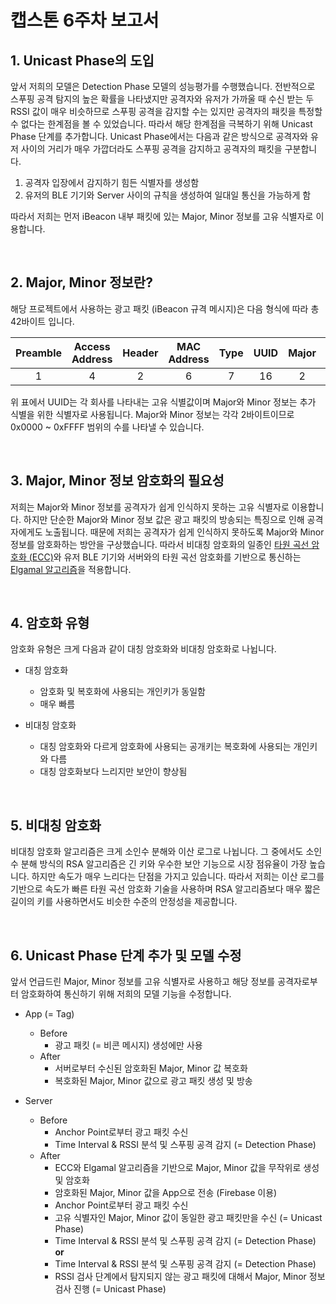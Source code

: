 # 캡스톤 6주차 보고서

## 1. Unicast Phase의 도입

앞서 저희의 모델은 Detection Phase 모델의 성능평가를 수행했습니다. 전반적으로 스푸핑 공격 탐지의 높은 확률을 나타냈지만 공격자와 유저가 가까울 때 수신 받는 두 RSSI 값이 매우 비슷하므로 스푸핑 공격을 감지할 수는 있지만 공격자의 패킷을 특정할 수 없다는 한계점을 볼 수 있었습니다. 따라서 해당 한계점을 극복하기 위해 Unicast Phase 단계를 추가합니다.
Unicast Phase에서는 다음과 같은 방식으로 공격자와 유저 사이의 거리가 매우 가깝더라도 스푸핑 공격을 감지하고 공격자의 패킷을 구분합니다.

1. 공격자 입장에서 감지하기 힘든 식별자를 생성함
2. 유저의 BLE 기기와 Server 사이의 규칙을 생성하여 일대일 통신을 가능하게 함

따라서 저희는 먼저 iBeacon 내부 패킷에 있는 Major, Minor 정보를 고유 식별자로 이용합니다.

<br />

## 2. Major, Minor 정보란?

해당 프로젝트에서 사용하는 광고 패킷 (iBeacon 규격 메시지)은 다음 형식에 따라 총 42바이트 입니다.

| Preamble | Access Address | Header | MAC Address | Type | UUID | Major | Minor | Tx Power | RSSI |
| :------: | :------------: | :----: | :---------: | :--: | :--: | :---: | :---: | :------: | :--: |
|    1     |       4        |   2    |      6      |  7   |  16  |   2   |   2   |    1     |  1   |

위 표에서 UUID는 각 회사를 나타내는 고유 식별값이며 Major와 Minor 정보는 추가 식별을 위한 식별자로 사용됩니다. Major와 Minor 정보는 각각 2바이트이므로 0x0000 ~ 0xFFFF 범위의 수를 나타낼 수 있습니다.

<br />

## 3. Major, Minor 정보 암호화의 필요성

저희는 Major와 Minor 정보를 공격자가 쉽게 인식하지 못하는 고유 식별자로 이용합니다. 하지만 단순한 Major와 Minor 정보 값은 광고 패킷의 방송되는 특징으로 인해 공격자에게도 노출됩니다. 때문에 저희는 공격자가 쉽게 인식하지 못하도록 Major와 Minor 정보를 암호화하는 방안을 구상했습니다. 따라서 비대칭 암호화의 일종인 [타원 곡선 암호화 (ECC)]()와 유저 BLE 기기와 서버와의 타원 곡선 암호화를 기반으로 통신하는 [Elgamal 알고리즘]()을 적용합니다.

<br />

## 4. 암호화 유형

암호화 유형은 크게 다음과 같이 대칭 암호화와 비대칭 암호화로 나뉩니다.

* 대칭 암호화
   * 암호화 및 복호화에 사용되는 개인키가 동일함
   * 매우 빠름

* 비대칭 암호화
   * 대칭 암호화와 다르게 암호화에 사용되는 공개키는 복호화에 사용되는 개인키와 다름
   * 대칭 암호화보다 느리지만 보안이 향상됨

<br />

## 5. 비대칭 암호화

비대칭 암호화 알고리즘은 크게 소인수 분해와 이산 로그로 나뉩니다. 그 중에서도 소인수 분해 방식의 RSA 알고리즘은 긴 키와 우수한 보안 기능으로 시장 점유율이 가장 높습니다. 하지만 속도가 매우 느리다는 단점을 가지고 있습니다. 따라서 저희는 이산 로그를 기반으로 속도가 빠른 타원 곡선 암호화 기술을 사용하며 RSA 알고리즘보다 매우 짧은 길이의 키를 사용하면서도 비슷한 수준의 안정성을 제공합니다.

<br />

## 6. Unicast Phase 단계 추가 및 모델 수정

앞서 언급드린 Major, Minor 정보를 고유 식별자로 사용하고 해당 정보를 공격자로부터 암호화하여 통신하기 위해 저희의 모델 기능을 수정합니다.

* App (= Tag)
   * Before
      * 광고 패킷 (= 비콘 메시지) 생성에만 사용
   * After
      * 서버로부터 수신된 암호화된 Major, Minor 값 복호화
      * 복호화된 Major, Minor 값으로 광고 패킷 생성 및 방송

* Server
   * Before
      * Anchor Point로부터 광고 패킷 수신
      * Time Interval & RSSI 분석 및 스푸핑 공격 감지 (= Detection Phase)
   * After
      * ECC와 Elgamal 알고리즘을 기반으로 Major, Minor 값을 무작위로 생성 및 암호화
      * 암호화된 Major, Minor 값을 App으로 전송 (Firebase 이용)
      * Anchor Point로부터 광고 패킷 수신
      * 고유 식별자인 Major, Minor 값이 동일한 광고 패킷만을 수신 (= Unicast Phase)
      * Time Interval & RSSI 분석 및 스푸핑 공격 감지 (= Detection Phase)
      **or**
      * Time Interval & RSSI 분석 및 스푸핑 공격 감지 (= Detection Phase)
      * RSSI 검사 단계에서 탐지되지 않는 광고 패킷에 대해서 Major, Minor 정보 검사 진행 (= Unicast Phase)
